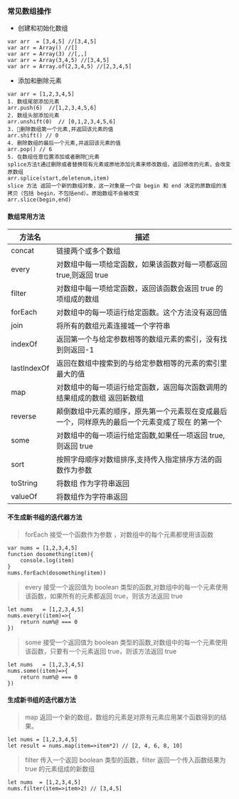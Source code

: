 ### 常见数组操作

- 创建和初始化数组

```
var arr  = [3,4,5] //[3,4,5]
var arr = Array() //[]
var arr = Array(3) //[,,]
var arr = Array(3,4,5) //[3,4,5]
var arr = Array.of(2,3,4,5) //[2,3,4,5]
```

- 添加和删除元素

```
var arr = [1,2,3,4,5]
1. 数组尾部添加元素
arr.push(6)  //[1,2,3,4,5,6]
2. 数组头部添加元素
arr.unshift(0)  // [0,1,2,3,4,5,6]
3. 删除数组第一个元素,并返回该元素的值
arr.shift() // 0
4. 删除数组的最后一个元素,并返回该元素的值
arr.pop() // 6
5. 在数组任意位置添加或者删除元素
splice方法t通过删除或者替换现有元素或原地添加元素来修改数组，返回修改的元素，会改变原数组
arr.splice(start,deletenum,item)
slice 方法 返回一个新的数组对象，这一对象是一个由 begin 和 end 决定的原数组的浅拷贝（包括 begin，不包括end）。原始数组不会被改变
arr.slice(begin,end)
```

#### 数组常用方法

| 方法名      | 描述                                                                                            |
| ----------- | ----------------------------------------------------------------------------------------------- |
| concat      | 链接两个或多个数组                                                                              |
| every       | 对数组中每一项给定函数，如果该函数对每一项都返回 true,则返回 true                               |
| filter      | 对数组中每一项给定函数，返回该函数会返回 true 的项组成的数组                                    |
| forEach     | 对数组中的每一项运行给定函数。这个方法没有返回值                                                |
| join        | 将所有的数组元素连接城一个字符串                                                                |
| indexOf     | 返回第一个与给定参数相等的数组元素的索引，没有找到则返回-1                                      |
| lastIndexOf | 返回在数组中搜索到的与给定参数相等的元素的索引里最大的值                                        |
| map         | 对数组中的每一项运行给定函数，返回每次函数调用的结果组成的数组 返回新数组                       |
| reverse     | 颠倒数组中元素的顺序，原先第一个元素现在变成最后一个，同样原先的最后一个元素变成了现在 的第一个 |
| some        | 对数组中的每一项运行给定函数,如果任一项返回 true,则返回 true                                    |
| sort        | 按照字母顺序对数组排序,支持传入指定排序方法的函数作为参数                                       |
| toString    | 将数组 作为字符串返回                                                                           |
| valueOf     | 将数组作为字符串返回                                                                            |

#### 不生成新书组的迭代器方法

> forEach 接受一个函数作为参数 ，对数组中的每个元素都使用该函数

    var nums = [1,2,3,4,5]
    function dosomething(item){
        console.log(item)
    }
    nums.forEach(dosomething(item))

> every 接受一个返回值为 boolean 类型的函数,对数组中的每一个元素使用该函数，如果所有的元素都返回 true，则该方法返回 true

    let nums   = [1,2,3,4,5]
    nums.every((item)=>{
        return num%@ === 0
    })

> some 接受一个返回值为 boolean 类型的函数,对数组中的每一个元素使用该函数，只要有一个元素返回 true，则该方法返回 true

    let nums   = [1,2,3,4,5]
    nums.some((item)=>{
        return num%@ === 0
    })

#### 生成新书组的迭代器方法

> map 返回一个新的数组，数组的元素是对原有元素应用某个函数得到的结果。

    let nums = [1,2,3,4,5]
    let result = nums.map(item=>item*2) // [2, 4, 6, 8, 10]

> filter 传入一个返回 boolean 类型的函数，filter 返回一个传入函数结果为 true 的元素组成的新数组

    let nums  = [1,2,3,4,5]
    nums.filter(item=>item>2) // [3,4,5]
